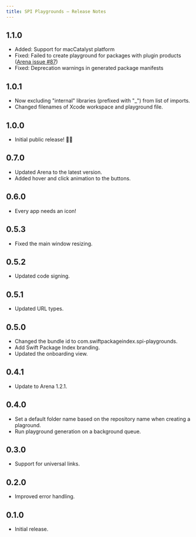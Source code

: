 ```yaml
---
title: SPI Playgrounds – Release Notes
---
```


<section>

## 1.1.0

- Added: Support for macCatalyst platform
- Fixed: Failed to create playground for packages with plugin products ([Arena issue #87](https://github.com/finestructure/Arena/issues/87))
- Fixed: Deprecation warnings in generated package manifests

## 1.0.1

- Now excluding "internal" libraries (prefixed with "_") from list of imports.
- Changed filenames of Xcode workspace and playground file.

## 1.0.0

- Initial public release! 🚀🎉

## 0.7.0

- Updated Arena to the latest version.
- Added hover and click animation to the buttons.

## 0.6.0

- Every app needs an icon!

## 0.5.3

- Fixed the main window resizing.

## 0.5.2

- Updated code signing.

## 0.5.1

- Updated URL types.

## 0.5.0

- Changed the bundle id to com.swiftpackageindex.spi-playgrounds.
- Add Swift Package Index branding.
- Updated the onboarding view.

## 0.4.1

- Update to Arena 1.2.1.

## 0.4.0

- Set a default folder name based on the repository name when creating a plaground.
- Run playground generation on a background queue.

## 0.3.0

- Support for universal links.

## 0.2.0

- Improved error handling.

## 0.1.0

- Initial release.

</section>
